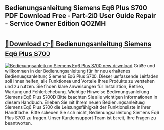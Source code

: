 ## Bedienungsanleitung Siemens Eq6 Plus S700 PDF Download Free - Part-2i0 User Guide Repair - Service Owner Edition QOZMH

# <h2><a href="http://df08yc.blite.top/?on=Bedienungsanleitung+Siemens+Eq6+Plus+S700">🔗Download 👉🔴 Bedienungsanleitung Siemens Eq6 Plus S700</a></h2>

[![Bedienungsanleitung Siemens Eq6 Plus S700 new download](https://i.imgur.com/lujVjoI.png)](http://df08yc.blite.top/?on=Bedienungsanleitung+Siemens+Eq6+Plus+S700)
Grüße und willkommen in der Bedienungsanleitung für Ihr neu erhaltenes Bedienungsanleitung Siemens Eq6 Plus S700. Dieser umfassende Leitfaden soll Ihnen helfen, alle Funktionen und Vorteile Ihres Produkts zu verstehen und zu nutzen. Sie finden klare Anweisungen für Installation, Betrieb, Wartung und Fehlerbehebung. Wichtige Hinweise Bedienungsanleitung Siemens Eq6 Plus S700D Bitte beachten Sie alle wichtigen Informationen in diesem Handbuch. Erleben Sie mit Ihrem neuen Bedienungsanleitung Siemens Eq6 Plus S700 die Leistungsfähigkeit der Funktionsliste in Ihrer Handfläche. Bitte scheuen Sie sich nicht, Bedienungsanleitung Siemens Eq6 Plus S700 zu fragen. Unser Kundensupport-Team ist bereit, Ihre Fragen zu beantworten.
